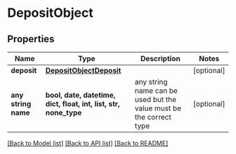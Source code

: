 # DepositObject


## Properties
Name | Type | Description | Notes
------------ | ------------- | ------------- | -------------
**deposit** | [**DepositObjectDeposit**](DepositObjectDeposit.md) |  | [optional] 
**any string name** | **bool, date, datetime, dict, float, int, list, str, none_type** | any string name can be used but the value must be the correct type | [optional]

[[Back to Model list]](../README.md#documentation-for-models) [[Back to API list]](../README.md#documentation-for-api-endpoints) [[Back to README]](../README.md)


